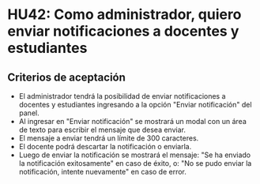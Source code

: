 # HU42: Como administrador, quiero enviar notificaciones a docentes y estudiantes

## Criterios de aceptación
- El administrador tendrá la posibilidad de enviar notificaciones a docentes y estudiantes ingresando a la opción "Enviar notificación" del panel.
- Al ingresar en "Enviar notificación" se mostrará un modal con un área de texto para escribir el mensaje que desea enviar.
- El mensaje a enviar tendrá un límite de 300 caracteres.
- El docente podrá descartar la notificación o enviarla.
- Luego de enviar la notificación se mostrará el mensaje: "Se ha enviado la notificación exitosamente" en caso de éxito, o: "No se pudo enviar la notificación, intente nuevamente" en caso de error.
